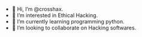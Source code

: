 - 👋 Hi, I’m @crosshax.
- 👀 I’m interested in Ethical Hacking.
- 🌱 I’m currently learning programming python.
- 💞️ I’m looking to collaborate on Hacking softwares. 


<!---
crosshax/crosshax is a ✨ special ✨ repository because its `README.md` (this file) appears on your GitHub profile.
You can click the Preview link to take a look at your changes.
--->
